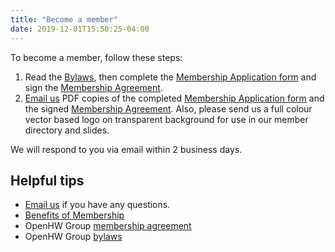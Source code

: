 ```yaml
---
title: "Become a member"
date: 2019-12-01T15:50:25-04:00
---
```

To become a member, follow these steps:  

1. Read the [Bylaws](/membership/openhw-group-bylaws-2019-10-16.pdf), then complete the [Membership Application form](openhw-membership-application-form.pdf) and sign the [Membership Agreement](/membership/openhw-group-membership-agreement-2019-10-16.pdf).  
1. [Email us](mailto:info@openhwgroup.org) PDF copies of the completed [Membership Application form](openhw-membership-application-form.pdf) and the signed [Membership Agreement](/membership/openhw-group-membership-agreement-2019-10-16.pdf). Also, please send us a full colour vector based logo on transparent background for use in our member directory and slides.

We will respond to you via email within 2 business days.

<h2 class="h3">Helpful tips</h2>

- [Email us](mailto:info@openhwgroup.org) if you have any questions.  
- [Benefits of Membership](/membership)  
- OpenHW Group [membership agreement](/membership/openhw-group-membership-agreement-2019-10-16.pdf)  
- OpenHW Group [bylaws](/membership/openhw-group-bylaws-2019-10-16.pdf)  
